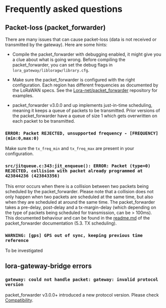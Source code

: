 # Frequently asked questions

## Packet-loss (packet_forwarder)

There are many issues that can cause packet-loss (data is not received or
transmitted by the gateway). Here are some hints:

* Compile the packet_forwarder with debugging enabled, it might give you a clue
  about what is going wrong. Before compiling the packet_forwarder, you can
  set the debug flags in `lora_gateway/libloragw/library.cfg`.

* Make sure the packet_forwarder is configured with the right configuration.
  Each region has different frequencies as documented by the LoRaWAN specs. See
  the [Lora-net/packet_forwarder](https://github.com/Lora-net/packet_forwarder/tree/master/lora_pkt_fwd/cfg)
  repository for examples.

* packet_forwarder v3.0.0 and up implements just-in-time scheduling, meaning
  it keeps a queue of packets to be transmitted. Prior versions of the
  packet_forwarder have a queue of size 1 which gets overwritten on each
  packet to be transmitted.

### `ERROR: Packet REJECTED, unsupported frequency - [FREQUENCY] (min:0,max:0)`

Make sure the `tx_freq_min` and `tx_freq_max` are present in your
configuration.

### `src/jitqueue.c:343:jit_enqueue(): ERROR: Packet (type=0) REJECTED, collision with packet already programmed at 423844236 (423843356)`

This error occurs when there is a collision between two packets being
scheduled by the packet_forwarder. Please note that a collision does not only
happen when two packets are scheduled at the same time, but also when they are
scheduled at around the same time. The packet_forwarder takes a pre-delay,
post-delay and a tx-margin-delay (which depending on the type of packets being
scheduled for transmission, can be > 100ms). This documented behaviour and can
be found in the [readme.md](https://github.com/Lora-net/packet_forwarder/blob/master/lora_pkt_fwd/readme.md)
of the packet_forwarder documentation (5.3. TX scheduling).

### `WARNING: [gps] GPS out of sync, keeping previous time reference`

To be investigated

## lora-gateway-bridge errors

### `gateway: could not handle packet: gateway: invalid protocol version`

packet_forwarder v3.0.0+ introduced a new protocol version. Please check
[Compatibility](index.md#compatibility).
